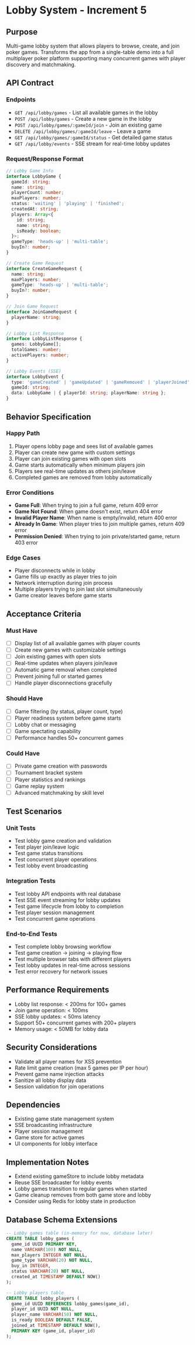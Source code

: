 # Lobby System - Increment 5

## Purpose
Multi-game lobby system that allows players to browse, create, and join poker games. Transforms the app from a single-table demo into a full multiplayer poker platform supporting many concurrent games with player discovery and matchmaking.

## API Contract

### Endpoints
- `GET /api/lobby/games` - List all available games in the lobby
- `POST /api/lobby/games` - Create a new game in the lobby
- `POST /api/lobby/games/:gameId/join` - Join an existing game
- `DELETE /api/lobby/games/:gameId/leave` - Leave a game
- `GET /api/lobby/games/:gameId/status` - Get detailed game status
- `GET /api/lobby/events` - SSE stream for real-time lobby updates

### Request/Response Format
```typescript
// Lobby Game Info
interface LobbyGame {
  gameId: string;
  name: string;
  playerCount: number;
  maxPlayers: number;
  status: 'waiting' | 'playing' | 'finished';
  createdAt: string;
  players: Array<{
    id: string;
    name: string;
    isReady: boolean;
  }>;
  gameType: 'heads-up' | 'multi-table';
  buyIn?: number;
}

// Create Game Request
interface CreateGameRequest {
  name: string;
  maxPlayers: number;
  gameType: 'heads-up' | 'multi-table';
  buyIn?: number;
}

// Join Game Request
interface JoinGameRequest {
  playerName: string;
}

// Lobby List Response
interface LobbyListResponse {
  games: LobbyGame[];
  totalGames: number;
  activePlayers: number;
}

// Lobby Events (SSE)
interface LobbyEvent {
  type: 'gameCreated' | 'gameUpdated' | 'gameRemoved' | 'playerJoined' | 'playerLeft';
  gameId: string;
  data: LobbyGame | { playerId: string; playerName: string };
}
```

## Behavior Specification

### Happy Path
1. Player opens lobby page and sees list of available games
2. Player can create new game with custom settings
3. Player can join existing games with open slots
4. Game starts automatically when minimum players join
5. Players see real-time updates as others join/leave
6. Completed games are removed from lobby automatically

### Error Conditions
- **Game Full**: When trying to join a full game, return 409 error
- **Game Not Found**: When game doesn't exist, return 404 error  
- **Invalid Player Name**: When name is empty/invalid, return 400 error
- **Already In Game**: When player tries to join multiple games, return 409 error
- **Permission Denied**: When trying to join private/started game, return 403 error

### Edge Cases
- Player disconnects while in lobby
- Game fills up exactly as player tries to join
- Network interruption during join process
- Multiple players trying to join last slot simultaneously
- Game creator leaves before game starts

## Acceptance Criteria

### Must Have
- [ ] Display list of all available games with player counts
- [ ] Create new games with customizable settings
- [ ] Join existing games with open slots
- [ ] Real-time updates when players join/leave
- [ ] Automatic game removal when completed
- [ ] Prevent joining full or started games
- [ ] Handle player disconnections gracefully

### Should Have  
- [ ] Game filtering (by status, player count, type)
- [ ] Player readiness system before game starts
- [ ] Lobby chat or messaging
- [ ] Game spectating capability
- [ ] Performance handles 50+ concurrent games

### Could Have
- [ ] Private game creation with passwords
- [ ] Tournament bracket system
- [ ] Player statistics and rankings
- [ ] Game replay system
- [ ] Advanced matchmaking by skill level

## Test Scenarios

### Unit Tests
- Test lobby game creation and validation
- Test player join/leave logic
- Test game status transitions
- Test concurrent player operations
- Test lobby event broadcasting

### Integration Tests  
- Test lobby API endpoints with real database
- Test SSE event streaming for lobby updates
- Test game lifecycle from lobby to completion
- Test player session management
- Test concurrent game operations

### End-to-End Tests
- Test complete lobby browsing workflow
- Test game creation → joining → playing flow
- Test multiple browser tabs with different players
- Test lobby updates in real-time across sessions
- Test error recovery for network issues

## Performance Requirements
- Lobby list response: < 200ms for 100+ games
- Join game operation: < 100ms
- SSE lobby updates: < 50ms latency
- Support 50+ concurrent games with 200+ players
- Memory usage: < 50MB for lobby data

## Security Considerations
- Validate all player names for XSS prevention
- Rate limit game creation (max 5 games per IP per hour)
- Prevent game name injection attacks
- Sanitize all lobby display data
- Session validation for join operations

## Dependencies
- Existing game state management system
- SSE broadcasting infrastructure  
- Player session management
- Game store for active games
- UI components for lobby interface

## Implementation Notes
- Extend existing gameStore to include lobby metadata
- Reuse SSE broadcaster for lobby events
- Lobby games transition to regular games when started
- Game cleanup removes from both game store and lobby
- Consider using Redis for lobby state in production

## Database Schema Extensions
```sql
-- Lobby games table (in-memory for now, database later)
CREATE TABLE lobby_games (
  game_id UUID PRIMARY KEY,
  name VARCHAR(100) NOT NULL,
  max_players INTEGER NOT NULL,
  game_type VARCHAR(20) NOT NULL,
  buy_in INTEGER,
  status VARCHAR(20) NOT NULL,
  created_at TIMESTAMP DEFAULT NOW()
);

-- Lobby players table  
CREATE TABLE lobby_players (
  game_id UUID REFERENCES lobby_games(game_id),
  player_id UUID NOT NULL,
  player_name VARCHAR(50) NOT NULL,
  is_ready BOOLEAN DEFAULT FALSE,
  joined_at TIMESTAMP DEFAULT NOW(),
  PRIMARY KEY (game_id, player_id)
);
```